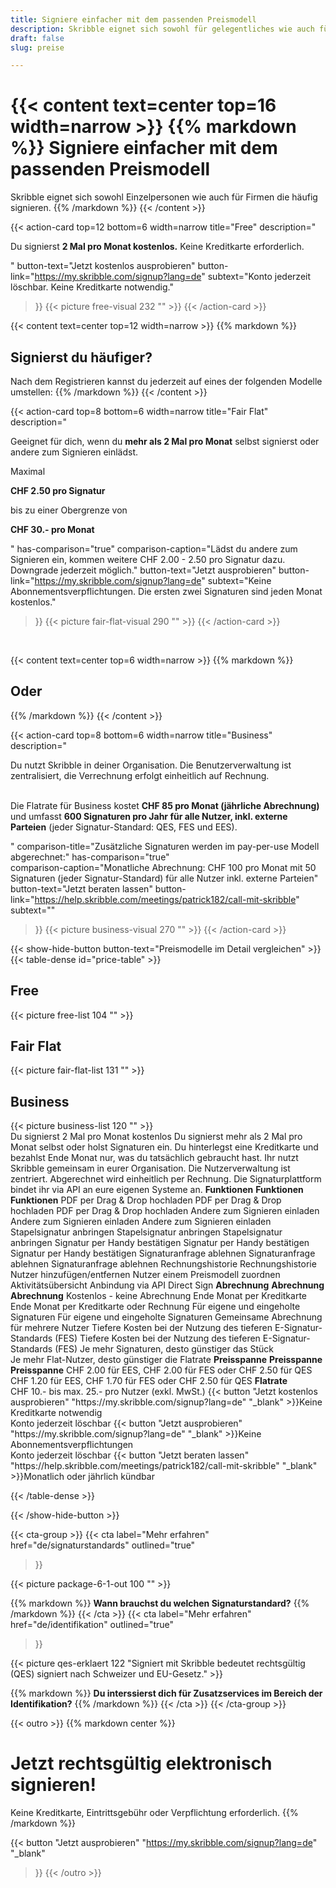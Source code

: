 ```yaml
---
title: Signiere einfacher mit dem passenden Preismodell
description: Skribble eignet sich sowohl für gelegentliches wie auch für häufiges Signieren.
draft: false
slug: preise

---
```


{{< content text=center top=16 width=narrow >}}
{{% markdown %}}
Signiere einfacher 
mit dem passenden Preismodell
===============	
Skribble eignet sich sowohl Einzelpersonen 
wie auch für Firmen die häufig signieren.
{{% /markdown %}}
{{< /content >}}

{{< action-card
  top=12
  bottom=6
  width=narrow
  title="Free"
  description="<p>Du signierst <strong>2 Mal pro Monat kostenlos.</strong> Keine Kreditkarte erforderlich.</p>"
  button-text="Jetzt kostenlos ausprobieren"
  button-link="https://my.skribble.com/signup?lang=de"
  subtext="Konto jederzeit löschbar. Keine Kreditkarte notwendig."
>}}
  {{< picture free-visual 232 "" >}}
{{< /action-card >}}

{{< content text=center top=12 width=narrow >}}
{{% markdown %}}
## Signierst du häufiger?
Nach dem Registrieren kannst du jederzeit auf
eines der folgenden Modelle umstellen:
{{% /markdown %}}
{{< /content >}}

{{< action-card
  top=8
  bottom=6
  width=narrow
  title="Fair Flat"
  description="<p>Geeignet für dich, wenn du <strong>mehr als 2 Mal pro Monat</strong> selbst signierst oder andere zum Signieren einlädst.</p><p class='top-spaced'>Maximal</p><p><strong>CHF <span class='large'>2.50</span> pro Signatur</strong></p><p>bis zu einer Obergrenze von</p><p><strong>CHF <span class='large'>30.-</span> pro Monat</strong></p>"
  has-comparison="true"
  comparison-caption="Lädst du andere zum Signieren ein, kommen weitere CHF 2.00 - 2.50 pro Signatur dazu. Downgrade jederzeit möglich."
  button-text="Jetzt ausprobieren"
  button-link="https://my.skribble.com/signup?lang=de"
  subtext="Keine Abonnementsverpflichtungen. Die ersten zwei Signaturen sind jeden Monat kostenlos."
>}}
    {{< picture fair-flat-visual 290 "" >}}
{{< /action-card >}}
<br>

{{< content text=center top=6 width=narrow >}}
{{% markdown %}}
## Oder
{{% /markdown %}}
{{< /content >}}

{{< action-card
  top=8
  bottom=6
  width=narrow
  title="Business"
  description="<p>Du nutzt Skribble in deiner Organisation. Die Benutzerverwaltung ist zentralisiert, die Verrechnung erfolgt einheitlich auf Rechnung.<br><br></p><p>Die Flatrate für Business kostet <strong>CHF 85 pro Monat (jährliche Abrechnung)</strong> und umfasst <strong>600 Signaturen pro Jahr für alle Nutzer, inkl. externe Parteien</strong> (jeder Signatur-Standard: QES, FES und EES).</p>"
  comparison-title="Zusätzliche Signaturen werden im pay-per-use Modell abgerechnet:"
  has-comparison="true"  
  comparison-caption="Monatliche Abrechnung: CHF 100 pro Monat mit 50 Signaturen (jeder Signatur-Standard) für alle Nutzer inkl. externe Parteien"
  button-text="Jetzt beraten lassen"
  button-link="https://help.skribble.com/meetings/patrick182/call-mit-skribble"
  subtext=""
>}}
    {{< picture business-visual 270 "" >}}
{{< /action-card >}}

{{< show-hide-button button-text="Preismodelle im Detail vergleichen" >}}
{{< table-dense id="price-table" >}}
<thead>
<tr>
<th style="width: 33%;"><div class="header-with-image"><span><h2>Free</h2></span><span class="header-image">{{< picture free-list 104 "" >}}</span></div></th>
<th style="width: 33%;"><div class="header-with-image"><h2>Fair Flat</h2><span class="header-image">{{< picture fair-flat-list 131 "" >}}</span></div></th>
<th style="width: 33%;"><div class="header-with-image"><h2>Business</h2><span class="header-image">{{< picture business-list 120 "" >}}</span></div></th>
</tr>
</thead>

<tbody>
<tr>
<td>Du signierst 2 Mal pro Monat kostenlos</td>
<td>Du signierst mehr als 2 Mal pro Monat selbst oder holst Signaturen ein. Du hinterlegst eine Kreditkarte und bezahlst Ende Monat nur, was du tatsächlich gebraucht hast.</td>
<td>Ihr nutzt Skribble gemeinsam in eurer Organisation. Die Nutzerverwaltung ist zentriert. Abgerechnet wird einheitlich per Rechnung. Die Signaturplattform bindet ihr via API an eure eigenen Systeme an.</td>
</tr>

<tr>
<td><strong>Funktionen</strong></td>
<td><strong>Funktionen</strong></td>
<td><strong>Funktionen</strong></td>
</tr>

<tr>
<td>PDF per Drag & Drop hochladen</td>
<td>PDF per Drag & Drop hochladen</td>
<td>PDF per Drag & Drop hochladen</td>
</tr>

<tr>
<td>Andere zum Signieren einladen</td>
<td>Andere zum Signieren einladen</td>
<td>Andere zum Signieren einladen</td>
</tr>

<tr>
<td>Stapelsignatur anbringen</td>
<td>Stapelsignatur anbringen</td>
<td>Stapelsignatur anbringen</td>
</tr>

<tr>
<td>Signatur per Handy bestätigen</td>
<td>Signatur per Handy bestätigen</td>
<td>Signatur per Handy bestätigen</td>
</tr>

<tr>
<td>Signaturanfrage ablehnen</td>
<td>Signaturanfrage ablehnen</td>
<td>Signaturanfrage ablehnen</td>
</tr>

<tr>
<td></td>
<td>Rechnungshistorie</td>
<td>Rechnungshistorie</td>
</tr>

<tr>
<td></td>
<td></td>
<td>Nutzer hinzufügen/entfernen</td>
</tr>

<tr>
<td></td>
<td></td>
<td>Nutzer einem Preismodell zuordnen</td>
</tr>

<tr>
<td></td>
<td></td>
<td>Aktivitätsübersicht</td>
</tr>

<tr>
<td></td>
<td></td>
<td>Anbindung via API</td>
</tr>

<tr>
<td></td>
<td></td>
<td>Direct Sign</td>
</tr>

<tr>
<td><strong>Abrechnung</strong></td>
<td><strong>Abrechnung</strong></td>
<td><strong>Abrechnung</strong></td>
</tr>

<tr>
<td>Kostenlos - keine Abrechnung</td>
<td>Ende Monat per Kreditkarte</td>
<td>Ende Monat per Kreditkarte oder Rechnung</td>
</tr>

<tr>
<td></td>
<td>Für eigene und eingeholte Signaturen</td>
<td>Für eigene und eingeholte Signaturen</td>
</tr>

<tr>
<td></td>
<td></td>
<td>Gemeinsame Abrechnung für mehrere Nutzer</td>
</tr>

<tr>
<td></td>
<td>Tiefere Kosten bei der Nutzung des tieferen E-Signatur-Standards (FES)</td>
<td>Tiefere Kosten bei der Nutzung des tieferen E-Signatur-Standards (FES)</td>
</tr>

<tr>
<td></td>
<td></td>
<td>Je mehr Signaturen, desto günstiger das Stück<br>Je mehr Flat-Nutzer, desto günstiger die Flatrate</td>
</tr>

<tr>
<td><strong>Preisspanne</strong></td>
<td><strong>Preisspanne</strong></td>
<td><strong>Preisspanne</strong></td>
</tr>

<tr>
<td></td>
<td>CHF 2.00 für EES, CHF 2.00 für FES  oder CHF 2.50 für QES</td>
<td>CHF 1.20 für EES, CHF 1.70 für FES  oder CHF 2.50 für QES</td>
</tr>

<tr>
<td></td>
<td></td>
<td><strong>Flatrate</strong><br>CHF 10.- bis max. 25.- pro Nutzer (exkl. MwSt.)</td>
</tr>

<tr>
<td>{{< button
  "Jetzt kostenlos ausprobieren"
  "https://my.skribble.com/signup?lang=de"
  "_blank"
>}}Keine Kreditkarte notwendig<br>Konto jederzeit löschbar</td>
<td>{{< button
  "Jetzt ausprobieren"
  "https://my.skribble.com/signup?lang=de"
  "_blank"
>}}Keine Abonnementsverpflichtungen<br>Konto jederzeit löschbar</td>
<td>{{< button
  "Jetzt beraten lassen"
  "https://help.skribble.com/meetings/patrick182/call-mit-skribble"
  "_blank"
>}}Monatlich oder jährlich kündbar</td>
</tr>

</tbody>

{{< /table-dense >}}

{{< /show-hide-button >}}


[//]: # (--------------------------------------------------------------------------------------------------------------)

{{< cta-group >}}
{{< cta
  label="Mehr erfahren"
  href="de/signaturstandards"
  outlined="true"
>}}

{{< picture package-6-1-out 100 "" >}}

{{% markdown %}}
**Wann brauchst du welchen Signaturstandard?**
{{% /markdown %}}
{{< /cta >}}
{{< cta
  label="Mehr erfahren"
  href="de/identifikation"
  outlined="true"
>}}

{{< picture qes-erklaert 122 "Signiert mit Skribble bedeutet rechtsgültig (QES) signiert nach Schweizer und EU-Gesetz." >}}

{{% markdown %}}
**Du interssierst dich für Zusatzservices im Bereich der Identifikation?**
{{% /markdown %}}
{{< /cta >}}
{{< /cta-group >}}

[//]: # (--------------------------------------------------------------------------------------------------------------)

{{< outro   >}}
{{% markdown center %}}
# Jetzt rechtsgültig elektronisch signieren!
Keine Kreditkarte, Eintrittsgebühr oder
Verpflichtung erforderlich.
{{% /markdown %}}

{{< button
  "Jetzt ausprobieren"
  "https://my.skribble.com/signup?lang=de"
  "_blank"
>}}
{{< /outro >}}

